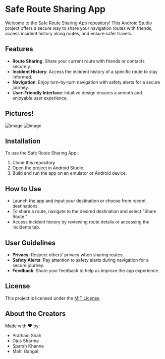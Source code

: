 # Safe Route Sharing App

Welcome to the Safe Route Sharing App repository! This Android Studio project offers a secure way to share your navigation routes with friends, access incident history along routes, and ensure safer travels.

## Features

- **Route Sharing**: Share your current route with friends or contacts securely.
- **Incident History**: Access the incident history of a specific route to stay informed.
- **Navigation**: Enjoy turn-by-turn navigation with safety alerts for a secure journey.
- **User-Friendly Interface**: Intuitive design ensures a smooth and enjoyable user experience.

## Pictures!

![image](https://github.com/ojusharma/route-sharing-app/assets/112976298/3b64f690-aa17-4e90-8691-04a4b51e5b5b)
![image](https://github.com/ojusharma/route-sharing-app/assets/112976298/89e6521f-16fe-4ec8-b4ec-69daa9800578)


## Installation

To use the Safe Route Sharing App:

1. Clone this repository
2. Open the project in Android Studio.
3. Build and run the app on an emulator or Android device.

## How to Use

- Launch the app and input your destination or choose from recent destinations.
- To share a route, navigate to the desired destination and select "Share Route."
- Access incident history by reviewing route details or accessing the incidents tab.

## User Guidelines

- **Privacy**: Respect others' privacy when sharing routes.
- **Safety Alerts**: Pay attention to safety alerts during navigation for a secure journey.
- **Feedback**: Share your feedback to help us improve the app experience.

## License

This project is licensed under the [MIT License](LICENSE).

## About the Creators

Made with ❤️ by:
- Pratham Shah
- Ojus Sharma
- Sparsh Khanna
- Mahi Gangal
